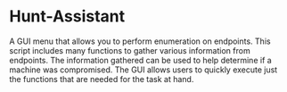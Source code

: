 # Hunt-Assistant
A GUI menu that allows you to perform enumeration on endpoints.  This script includes many functions to gather various information from endpoints.  The information gathered can be used to help determine if a machine was compromised.  The GUI allows users to quickly execute just the functions that are needed for the task at hand.
